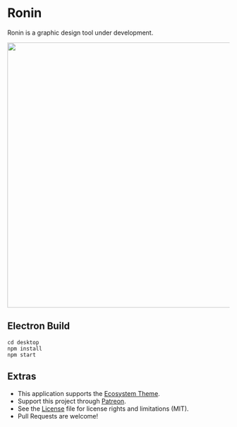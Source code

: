 # Ronin

Ronin is a graphic design tool under development.

<img src='https://raw.githubusercontent.com/hundredrabbits/Ronin/master/PREVIEW.jpg' width='600'/>

## Electron Build

```
cd desktop
npm install
npm start
```

## Extras

- This application supports the [Ecosystem Theme](https://github.com/hundredrabbits/Themes).
- Support this project through [Patreon](https://patreon.com/100).
- See the [License](LICENSE.md) file for license rights and limitations (MIT).
- Pull Requests are welcome!
